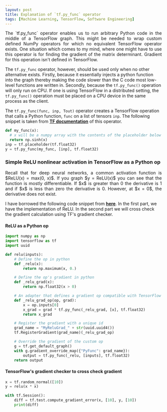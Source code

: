 ```yaml
---
layout: post
title: Explanation of `tf.py_func` operator 
tags: [Machine Learning, TensorFlow, Software Engineering]
---
```

<p align="justify">
The `tf.py_func` operator enables us to run arbitrary Python code in the middle of a TensorFlow graph. This might be needed to wrap custom defined NumPy operators for which no equivalent TensorFlow operator exists. One situation which comes to my mind, where one might have to use this operator is for finding the gradient of the matrix determinant. Gradient for this operation isn't defined in TensorFlow. 
</p>  

The `tf.py_func` operator, however, should be used only when no other alternative exists. Firstly, because it essentially injects a python function into the graph thereby making the code slower than the C code most low-level functions are written in. Secondly, because the `tf.py_func()` operation will only run on CPU. If one is using TensorFlow in a distributed setting, the `tf.py_func()` operation must be placed on a CPU device in the same process as the client.

The `tf.py_func(func, inp, Tout)` operator creates a TensorFlow operation that calls a Python function, `func` on a list of tensors `inp`. The following snippet is taken from __[TF documentation](https://www.tensorflow.org/api_docs/python/tf/py_func)__ of this operator.

```python
def my_func(x):
  # x will be a numpy array with the contents of the placeholder below
  return np.sinh(x)
inp = tf.placeholder(tf.float32)
y = tf.py_func(my_func, [inp], tf.float32)
```

### Simple ReLU nonlinear activation in TensorFlow as a Python op
<p align="justify">
Recall that for deep neural networks, a common activation function is $ReLU(x) = max(0, x)$. If you graph $y = ReLU(x)$ you can see that the function is mostly differentiable. If $x$ is greater than 0 the derivative is 1 and if $x$ is less than zero the derivative is 0. However, at $x = 0$, the derivative does not exist.
</p>  

I have borrowed the following code snippet from __[here](https://github.com/vahidk/EffectiveTensorflow#python_ops)__. In the first part, we have the implementation of ReLU. In the second part we will cross check the gradient calculation using TF's gradient checker. 

#### ReLU as a Python op

```python
import numpy as np
import tensorflow as tf
import uuid

def relu(inputs):
    # Define the op in python
    def _relu(x):
        return np.maximum(x, 0.)

    # Define the op's gradient in python
    def _relu_grad(x):
        return np.float32(x > 0)

    # An adapter that defines a gradient op compatible with TensorFlow
    def _relu_grad_op(op, grad):
        x = op.inputs[0]
        x_grad = grad * tf.py_func(_relu_grad, [x], tf.float32)
        return x_grad

    # Register the gradient with a unique id
    grad_name = "MyReluGrad_" + str(uuid.uuid4())
    tf.RegisterGradient(grad_name)(_relu_grad_op)

    # Override the gradient of the custom op
    g = tf.get_default_graph()
    with g.gradient_override_map({"PyFunc": grad_name}):
        output = tf.py_func(_relu, [inputs], tf.float32)
    return output
```

#### TensorFlow's gradient checker to cross check gradient
```python
x = tf.random_normal([10])
y = relu(x * x)

with tf.Session():
    diff = tf.test.compute_gradient_error(x, [10], y, [10])
    print(diff)
```







